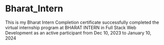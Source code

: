 # Bharat_Intern
This is my Bharat Intern Completion certificate successfully completed the virtual internship program  at BHARAT INTERN in Full Stack Web Development as an active participant from Dec 10, 2023 to January 10, 2024
